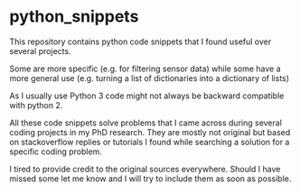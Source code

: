 # python_snippets
This repository contains python code snippets that I found useful over several projects.

Some are more specific (e.g. for filtering sensor data)
while some have a more general use (e.g. turning a list of dictionaries into a dictionary of lists)

As I usually use Python 3 code might not always be backward compatible with python 2.

All these code snippets solve problems that I came across during several coding projects in my PhD research.
They are mostly not original but based on stackoverflow replies or tutorials I found while searching a solution for a specific coding problem.

I tired to provide credit to the original sources everywhere. Should I have missed some let me know and I will try to include them as soon as possible.
